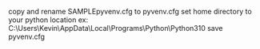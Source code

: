 copy and rename SAMPLEpyvenv.cfg to pyvenv.cfg
set home directory to your python location ex: C:\Users\Kevin\AppData\Local\Programs\Python\Python310
save pyvenv.cfg
